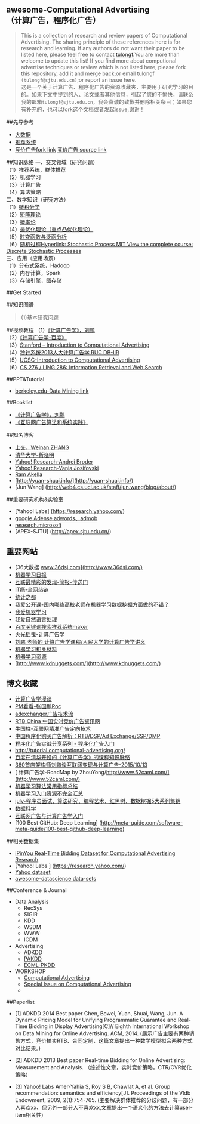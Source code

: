 ## awesome-Computational Advertising<br> （计算广告，程序化广告）
>This is a collection of research and review papers of Computational Advertising. The sharing principle of these references here is for research and learning.
If any authors do not want their paper to be listed here, please feel free to contact [tulongf](https://github.com/Tulongf/).You are more than welcome to update this list! If you find more about computional advertise techniques or review which is not listed here, please fork this repository, add it and merge back;or email tulongf `(tulongf@sjtu.edu.cn)`;or report an issue here.<br> 
>这是一个关于计算广告、程序化广告的资源收藏夹，主要用于研究学习的目的。如果下文中提到的人、论文或者其他信息，引起了您的不愉快，请联系我的邮箱`tulongf@sjtu.edu.cn`，我会真诚的致歉并删除相关条目；如果您有补充的，也可以fork这个文档或者发起issue,谢谢！<br> 

##先导参考
 * [大数据](https://github.com/Tulongf/Big_Data_Resources)<br> 
 * [推荐系统](https://github.com/Tulongf/Ad-Rec/)<br>
 * [竞价广告fork link](https://github.com/Tulongf/rtb-papers) [竞价广告 source link](https://github.com/wnzhang/rtb-papers)<br>

##知识脉络
一、交叉领域（研究问题）<br>
（1）推荐系统，群体推荐<br>
（2）机器学习<br>
（3）计算广告<br>
（4）算法策略<br>
二、数学知识（研究方法）<br>
（1）[微积分学](http://v.163.com/special/sp/singlevariablecalculus.html)<br>
（2）[矩阵理论](http://open.163.com/special/opencourse/daishu.html)<br>
（3）[概率论](http://open.163.com/special/Khan/probability.html)<br>
（4）[最优化理论（重点凸优化理论）](http://stanford.edu/~boyd/cvxbook/)<br>
（5）[时变函数与泛函分析 ](http://open.163.com/special/opencourse/fanhanfenxi.html)<br>
（6）[随机过程Hyperlink: Stochastic Process MIT View the complete course: Discrete Stochastic Processes](#)<br>
三、应用（应用场景）<br>
（1）分布式系统，Hadoop<br>
（2）内存计算，Spark<br>
（3）存储引擎，图存储<br>

##Get Started


##知识图谱
> (1)基本研究问题


##视频教程
（1）[《计算广告学》，刘鹏](http://study.163.com/course/introduction.htm?courseId=321007#/courseDetail)<br>
（2）[《计算广告学-百度》](http://www.chuanke.com/1905702-106933.html)<br>
（3）[Stanford – Introduction to Computational Advertising](http://web.stanford.edu/class/msande239/)<br>
（4）[秒针系统2013人大计算广告学 RUC DB-IIR](http://iir.ruc.edu.cn/courses/ca2013.jsp)<br>
（5）[UCSC-Introduction to Computational Advertising](https://classes.soe.ucsc.edu/ism293/Spring09/index_archivos/Page456.html)<br>
（6）[CS 276 / LING 286: Information Retrieval and Web Search](http://web.stanford.edu/class/cs276/)<br>

##PPT&Tutorial
 * [berkeley.edu-Data Mining link](http://people.eecs.berkeley.edu/~jfc/DataMining/SP13/lecs/)


##Booklist
 * [《计算广告学》，刘鹏](https://book.douban.com/subject/26596778/)
 * [《互联网广告算法和系统实践》](#)

##知名博客
 * [上交，Weinan ZHANG](http://wnzhang.net/)
 * [清华大学-靳晓明](http://www.tsinghua.edu.cn/publish/soft/3641/2010/20101214205115366908394/20101214205115366908394_.html)
 * [Yahoo! Research-Andrei Broder](#)
 * [Yahoo! Research-Vanja Josifovski](#)
 * [Ram Akella ](https://akella.soe.ucsc.edu/home)
 * [http://yuan-shuai.info/](http://yuan-shuai.info/)
 * [Jun Wang] (http://web4.cs.ucl.ac.uk/staff/jun.wang/blog/about/)

##重要研究机构&实验室
* [Yahoo! Labs] (https://research.yahoo.com/)
* [google Adense adwords、admob](https://adsense.googleblog.com/ )
* [research.microsoft](https://www.microsoft.com/en-us/research/search/?q=computational+advertising&content-type=groups&sort_by=most-relevant)
* [APEX-SJTU] (http://apex.sjtu.edu.cn/)

## 重要网站
 * [36大数据 www.36dsj.com](http://www.36dsj.com/)
 * [机器学习日报](http://ml.memect.com/)
 * [互联最精彩的发现-简报-传送门](http://memect.com/)
 * [IT瘾-全网热链](http://itindex.net/relian/)
 * [ 统计之都](http://cos.name/)
 * [我爱公开课-国内哪些高校老师在机器学习数据挖掘方面做的不错？](http://52opencourse.com/186642/%E5%9B%BD%E5%86%85%E5%93%AA%E4%BA%9B%E9%AB%98%E6%A0%A1%E8%80%81%E5%B8%88%E5%9C%A8%E6%9C%BA%E5%99%A8%E5%AD%A6%E4%B9%A0%E6%95%B0%E6%8D%AE%E6%8C%96%E6%8E%98%E6%96%B9%E9%9D%A2%E5%81%9A%E7%9A%84%E4%B8%8D%E9%94%99%EF%BC%9F)
 * [我爱机器学习](https://www.52ml.net)
 * [我爱自然语言处理](http://www.52nlp.cn/)
 * [百度关键词搜索推荐系统maker](http://semocean.com/)
 * [火光摇曳-计算广告学](http://www.flickering.cn/category/ads/)
 * [刘鹏 老师的 计算广告学课程/人民大学的计算广告学讲义](http://dirtysalt.info/computational-advertising.html)
 * [机器学习相关材料](http://zhangshengshan.github.io/2016/07/13/%E6%9C%BA%E5%99%A8%E5%AD%A6%E4%B9%A0%E7%9B%B8%E5%85%B3%E6%9D%90%E6%96%99/)
 * [机器学习资源](http://qianjiye.de/2014/11/machine-learning-resources)
 * [http://www.kdnuggets.com/](http://www.kdnuggets.com/)
 
 
## 博文收藏
 * [计算广告学漫谈](http://www.lai18.com/content/1827493.html)
 * [PM看看-张国鹏Roc](http://www.pmkankan.com/html/category/ad)
 * [adexchanger广告技术流](http://www.adexchanger.cn/)
 * [RTB China 中国实时竞价广告资讯网](http://www.rtbchina.com/)
 * [牛国柱-互联网精准广告定向技术](http://www.iamniu.com/2012/05/26/summary-internet-precise-ad-targeting-technology/?hmsr=top%20main%20content&hmmd=&hmpl=&hmkw=&hmci=)
 * [中国程序化购买广告解析：RTB/DSP/Ad Exchange/SSP/DMP](http://www.36dsj.com/archives/33705)
 * [程序化广告实战分享系列 - 程序化广告入门](https://zhuanlan.zhihu.com/p/22320816)
 * [http://tutorial.computational-advertising.org/ ](http://tutorial.computational-advertising.org/)
 * [百度在清华开设的《计算广告学》的课程知识脉络](http://yangxiaolei.me/2015/04/16/%E8%AE%A1%E7%AE%97%E5%B9%BF%E5%91%8A%E5%AD%A6/)
 * [360首席架构师刘鹏谈互联网变现与计算广告-2015/10/13](http://www.meihua.info/a/64853)
 * [ 计算广告学-RoadMap by ZhouYong/http://www.52caml.com/](http://www.52caml.com/)
 * [机器学习算法常用指标总结](http://www.cnblogs.com/maybe2030/p/5375175.html)
 * [机器学习入门资源不完全汇总](http://ml.memect.com/article/machine-learning-guide.html#%E8%AF%BE%E7%A8%8B%E8%B5%84%E6%BA%90)
 * [july-程序员面试、算法研究、编程艺术、红黑树、数据挖掘5大系列集锦](http://blog.csdn.net/v_july_v/article/details/6543438)
 * [数据科学](http://www.cnblogs.com/vamei/p/3178534.html)
 * [互联网广告与计算广告学入门](http://www.myttnn.com/ad/internet-advertisement/)
 * [100 Best GitHub: Deep Learning] (http://meta-guide.com/software-meta-guide/100-best-github-deep-learning)


 
##相关数据集
* [iPinYou Real-Time Bidding Dataset for Computational Advertising Research](http://data.computational-advertising.org/)
* [Yahoo! Labs ] (https://research.yahoo.com/)
* [Yahoo dataset](ebscope.sandbox.yahoo.com/catalog.php?datatype=l)
* [awesome-datascience data-sets](https://github.com/okulbilisim/awesome-datascience#data-sets)

##Conference & Journal
* Data Analysis
  * RecSys
  * SIGIR
  * KDD
  * WSDM
  * WWW
  * ICDM
* Advertising
  * [ADKDD](http://www.adkdd.com/)
  * [PAKDD](http://www.adkdd.com/)
  * [ECML-PKDD](http://www.adkdd.com/)
* WORKSHOP
  * [Computational Advertising](https://www.samsi.info/programs-and-activities/other-workshops-and-post-doc-seminars/computational-advertising-august-6-17-2012/)
  * [Special Issue on Computational Advertising](https://www.computer.org/web/computingnow/iscfp1)
  * 

##Paperlist
 * [1] ADKDD 2014 Best paper
Chen, Bowei, Yuan, Shuai, Wang, Jun. A Dynamic Pricing Model for Unifying Programmatic Guarantee and Real-Time Bidding in Display Advertising[C]// Eighth International Workshop on Data Mining for Online Advertising. ACM, 2014.
(展示广告主要有两种销售方式，竞价拍卖RTB、合同定制，这篇文章提出一种数学模型拟合两种方式对比结果。)

 * [2] ADKDD 2013 Best paper
Real-time Bidding for Online Advertising: Measurement and Analysis. 
（综述性文章，实时竞价策略，CTR/CVR优化策略）

 * [3] Yahoo! Labs
Amer-Yahia S, Roy S B, Chawlat A, et al. Group recommendation: semantics and efficiency[J]. Proceedings of the Vldb Endowment, 2009, 2(1):754-765.
(主要解决群体推荐的分歧问题，有一部分人喜欢xx、但另外一部分人不喜欢xx,文章提出一个语义化的方法去计算user-item相关性)



